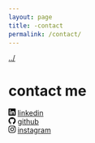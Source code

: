 ```yaml
---
layout: page
title: -contact
permalink: /contact/
---
```


<a href="/">../</a>

# contact me

<div>
    <img src="/icons/linkedin.svg" width="14">
    <a href="https://linkedin.com/me/devonmckee">linkedin</a>
</div>

<div>
    <img src="/icons/github.svg" width="14">
    <a href="https://github.com/d-mckee">github</a>
</div>

<div>
    <img src="/icons/instagram.svg" width="14">
    <a href="https://instagram.com/d.m.c.k.e.e">instagram</a>
</div>